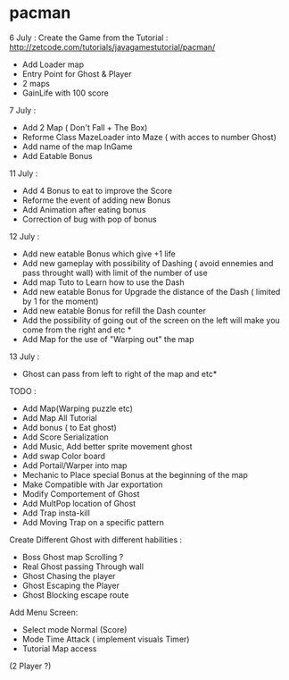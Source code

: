 # pacman

6 July : Create the Game from the Tutorial : 
http://zetcode.com/tutorials/javagamestutorial/pacman/

+  Add Loader map 
+  Entry Point for Ghost & Player
+  2 maps 
+  GainLife with 100 score 

  
7 July :

+ Add 2 Map ( Don't Fall + The Box) 
+ Reforme Class MazeLoader into Maze ( with acces to number Ghost)
+ Add name of the map InGame
+ Add Eatable Bonus

11 July :

+ Add 4 Bonus to eat to improve the Score 
+ Reforme the event of adding new Bonus
+ Add Animation after eating bonus
+ Correction of bug with pop of bonus

12 July : 

+ Add new eatable Bonus which give +1 life
+ Add new gameplay with possibility of Dashing ( avoid ennemies and pass throught wall) with limit of the number of use
+ Add map Tuto to Learn how to use the Dash
+ Add new eatable Bonus for Upgrade the distance of the Dash ( limited by 1 for the moment)
+ Add new eatable Bonus for refill the Dash counter
+ Add the possibility of going out of the screen on the left will make you come from the right and etc *
+ Add Map for the use of "Warping out" the map
 
13 July : 

+ Ghost can pass from left to right of the map and etc*




TODO :
+ Add Map(Warping puzzle etc)
+ Add Map All Tutorial
+ Add bonus ( to Eat ghost)
+ Add Score Serialization
+ Add Music, Add better sprite movement ghost
+ Add swap Color board 
+ Add Portail/Warper into map
+ Mechanic to Place special Bonus at the beginning of the map
+ Make Compatible with Jar exportation
+ Modify Comportement of Ghost
+ Add MultPop location of Ghost
+ Add Trap insta-kill
+ Add Moving Trap on a specific pattern

Create Different Ghost with different habilities :
+  Boss Ghost map Scrolling ?
+  Real Ghost passing Through wall
+  Ghost Chasing the player
+  Ghost Escaping the Player
+  Ghost Blocking escape route

Add Menu Screen:
+ Select mode Normal (Score)
+ Mode Time Attack ( implement visuals Timer)
+ Tutorial Map access

(2 Player ?) 



